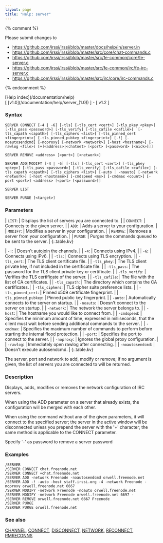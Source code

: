 ```yaml
---
layout: page
title: "Help: server"
---
```


{% comment %}

Please submit changes to
- https://github.com/irssi/irssi/blob/master/docs/help/in/server.in
- https://github.com/irssi/irssi/blob/master/src/core/chat-commands.c
- https://github.com/irssi/irssi/blob/master/src/fe-common/core/fe-server.c
- https://github.com/irssi/irssi/blob/master/src/fe-common/irc/fe-irc-server.c
- https://github.com/irssi/irssi/blob/master/src/irc/core/irc-commands.c


{% endcomment %}
<nav markdown="1">
[Help index](/documentation/help)
</nav>

<nav markdown="1">
[ [v1.0](/documentation/help/server_(1.0)) ] - [ v1.2 ]
</nav>

### Syntax ###

<div class="highlight irssisyntax"><pre style="\-\-cmdlen:14ch"><code><span class="synB">SERVER</span> <span class="synB">CONNECT</span> <span class="syn10">[<span class="syn">-4</span> | <span class="syn">-6</span>]</span> <span class="syn10">[<span class="syn">-tls</span>]</span> <span class="syn10">[<span class="syn">-tls_cert</span> <span class="syn09">&lt;cert></span>]</span> <span class="syn10">[<span class="syn">-tls_pkey</span> <span class="syn09">&lt;pkey></span>]</span>  <span class="syn10">[<span class="syn">-tls_pass</span> <span class="syn09">&lt;password></span>]</span> <span class="syn10">[<span class="syn">-tls_verify</span>]</span> <span class="syn10">[<span class="syn">-tls_cafile</span> <span class="syn09">&lt;cafile></span>]</span>  <span class="syn10">[<span class="syn">-tls_capath</span> <span class="syn09">&lt;capath></span>]</span> <span class="syn10">[<span class="syn">-tls_ciphers</span> <span class="syn09">&lt;list></span>]</span> <span class="syn10">[<span class="syn">-tls_pinned_cert</span> <span class="syn09">&lt;fingerprint></span>]</span> <span class="syn10">[<span class="syn">-tls_pinned_pubkey</span> <span class="syn09">&lt;fingerprint></span>]</span> <span class="syn10">[<span class="syn">-!</span>]</span> <span class="syn10">[<span class="syn">-noautosendcmd</span>]</span> <span class="syn10">[<span class="syn">-noproxy</span>]</span> <span class="syn10">[<span class="syn">-network</span> <span class="syn09">&lt;network></span>]</span> <span class="syn10">[<span class="syn">-host</span> <span class="syn09">&lt;hostname></span>]</span> <span class="syn10">[<span class="syn">-rawlog</span> <span class="syn09">&lt;file></span>]</span> <span class="syn10">[<span class="syn">+</span>]</span><span class="synB05">&lt;address></span>|<span class="synB05">&lt;chatnet></span> <span class="syn10">[<span class="syn09">&lt;port></span> <span class="syn14">[<span class="syn13">&lt;password></span> <span class="syn13">[<span class="syn14">&lt;nick></span>]</span>]</span>]</span></code></pre></div>


<div class="highlight irssisyntax"><pre style="\-\-cmdlen:13ch"><code><span class="synB">SERVER</span> <span class="synB">REMOVE</span> <span class="synB05">&lt;address></span> <span class="syn10">[<span class="syn09">&lt;port></span>]</span> <span class="syn10">[<span class="syn09">&lt;network></span>]</span></code></pre></div>


<div class="highlight irssisyntax"><pre style="\-\-cmdlen:9ch"><code><span class="synB">SERVER</span> <span class="synB">ADD</span>|<span class="synB">MODIFY</span> <span class="syn10">[<span class="syn">-4</span> | <span class="syn">-6</span>]</span> <span class="syn10">[<span class="syn">-tls</span>]</span> <span class="syn10">[<span class="syn">-tls_cert</span> <span class="syn09">&lt;cert></span>]</span> <span class="syn10">[<span class="syn">-tls_pkey</span> <span class="syn09">&lt;pkey></span>]</span> <span class="syn10">[<span class="syn">-tls_pass</span> <span class="syn09">&lt;password></span>]</span> <span class="syn10">[<span class="syn">-tls_verify</span>]</span> <span class="syn10">[<span class="syn">-tls_cafile</span> <span class="syn09">&lt;cafile></span>]</span> <span class="syn10">[<span class="syn">-tls_capath</span> <span class="syn09">&lt;capath></span>]</span> <span class="syn10">[<span class="syn">-tls_ciphers</span> <span class="syn09">&lt;list></span>]</span> <span class="syn10">[<span class="syn">-auto</span> | <span class="syn">-noauto</span>]</span> <span class="syn10">[<span class="syn">-network</span> <span class="syn09">&lt;network></span>]</span> <span class="syn10">[<span class="syn">-host</span> <span class="syn09">&lt;hostname></span>]</span> <span class="syn10">[<span class="syn">-cmdspeed</span> <span class="syn09">&lt;ms></span>]</span> <span class="syn10">[<span class="syn">-cmdmax</span> <span class="syn09">&lt;count></span>]</span> <span class="syn10">[<span class="syn">-port</span> <span class="syn09">&lt;port></span>]</span> <span class="synB05">&lt;address></span> <span class="syn10">[<span class="syn09">&lt;port></span> <span class="syn14">[<span class="syn13">&lt;password></span>]</span>]</span></code></pre></div>


<div class="highlight irssisyntax"><pre style="\-\-cmdlen:10ch"><code><span class="synB">SERVER</span> <span class="synB">LIST</span></code></pre></div>


<div class="highlight irssisyntax"><pre style="\-\-cmdlen:12ch"><code><span class="synB">SERVER</span> <span class="synB">PURGE</span> <span class="syn10">[<span class="syn09">&lt;target></span>]</span></code></pre></div>



### Parameters ###


| `LIST`: |                Displays the list of servers you are connected to. |
| `CONNECT`: |             Connects to the given server. |
| `ADD`: |                 Adds a server to your configuration. |
| `MODIFY`: |              Modifies a server in your configuration. |
| `REMOVE`: |              Removes a server from your configuration. |
| `PURGE`: |               Purges the commands queued to be sent to the server. |
{:.table.kv}


| `-!`: |                  Doesn't autojoin the channels. |
| `-4`: |                  Connects using IPv4. |
| `-6`: |                  Connects using IPv6. |
| `-tls`: |                Connects using TLS encryption. |
| `-tls_cert`: |           The TLS client certificate file. |
| `-tls_pkey`: |           The TLS client private key, if not included in the certificate file. |
| `-tls_pass`: |           The password for the TLS client private key or certificate. |
| `-tls_verify`: |         Verifies the TLS certificate of the server. |
| `-tls_cafile`: |         The file with the list of CA certificates. |
| `-tls_capath`: |         The directory which contains the CA certificates. |
| `-tls_ciphers`: |        TLS cipher suite preference lists. |
| `-tls_pinned_cert`: |    Pinned x509 certificate fingerprint. |
| `-tls_pinned_pubkey`: |  Pinned public key fingerprint. |
| `-auto`: |               Automatically connects to the server on startup. |
| `-noauto`: |             Doesn't connect to the server on startup. |
| `-network`: |            The network the server belongs to. |
| `-host`: |               The hostname you would like to connect from. |
| `-cmdspeed`: |           Specifies the minimum amount of time, expressed in milliseconds, that the client must wait before sending additional commands to the server. |
| `-cmdmax`: |             Specifies the maximum number of commands to perform before starting the internal flood protection. |
| `-port`: |               Specifies the port to connect to the server. |
| `-noproxy`: |            Ignores the global proxy configuration. |
| `-rawlog`: |             Immediately open rawlog after connecting. |
| `-noautosendcmd`: |      Doesn't execute autosendcmd. |
{:.table.kv}

The server, port and network to add, modify or remove; if no argument is
given, the list of servers you are connected to will be returned.

### Description ###

Displays, adds, modifies or removes the network configuration of IRC
servers.

When using the ADD parameter on a server that already exists, the
configuration will be merged with each other.

When using the command without any of the given parameters, it will
connect to the specified server; the server in the active window will be
disconnected unless you prepend the server with the '+' character; the same
method is applicable to the CONNECT parameter.

Specify '-' as password to remove a server password

### Examples ###

    /SERVER
    /SERVER CONNECT chat.freenode.net
    /SERVER CONNECT +chat.freenode.net
    /SERVER ADD -network Freenode -noautosendcmd orwell.freenode.net
    /SERVER ADD -! -auto -host staff.irssi.org -4 -network Freenode -noproxy orwell.freenode.net 6667
    /SERVER MODIFY -network Freenode -noauto orwell.freenode.net
    /SERVER MODIFY -network Freenode orwell.freenode.net 6697 -
    /SERVER REMOVE orwell.freenode.net 6667 Freenode
    /SERVER PURGE
    /SERVER PURGE orwell.freenode.net

### See also ###
[CHANNEL](/documentation/help/channel), [CONNECT](/documentation/help/connect), [DISCONNECT](/documentation/help/disconnect), [NETWORK](/documentation/help/network), [RECONNECT](/documentation/help/reconnect), [RMRECONNS](/documentation/help/rmreconns)

